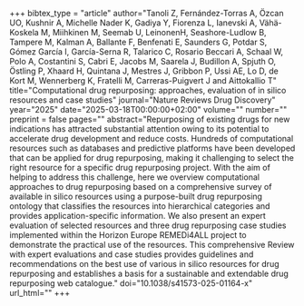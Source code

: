 +++
bibtex_type = "article"
author="Tanoli Z, Fernández-Torras A, Özcan UO, Kushnir A, Michelle Nader K, Gadiya Y, Fiorenza L, Ianevski A, Vähä-Koskela M, Miihkinen M, Seemab U, LeinonenH, Seashore-Ludlow B, Tampere M, Kalman A, Ballante F, Benfenati E, Saunders G, Potdar S, Gómez García I,  García-Serna R, Talarico C, Rosario Beccari A, Schaal W, Polo A, Costantini S, Cabri E, Jacobs M, Saarela J, Budillon A, Spjuth O, Östling P, Xhaard H, Quintana J, Mestres J, Gribbon P, Ussi AE, Lo D, de Kort M, Wennerberg K, Fratelli M, Carreras-Puigvert J and Aittokallio T"
title="Computational drug repurposing: approaches, evaluation of in silico resources and case studies"
journal="Nature Reviews Drug Discovery"
year="2025"
date="2025-03-18T00:00:00+02:00"
volume=""
number=""
preprint = false
pages=""
abstract="Repurposing of existing drugs for new indications has attracted substantial attention owing to its potential to accelerate drug development and reduce costs. Hundreds of computational resources such as databases and predictive platforms have been developed that can be applied for drug repurposing, making it challenging to select the right resource for a specific drug repurposing project. With the aim of helping to address this challenge, here we overview computational approaches to drug repurposing based on a comprehensive survey of available in silico resources using a purpose-built drug repurposing ontology that classifies the resources into hierarchical categories and provides application-specific information. We also present an expert evaluation of selected resources and three drug repurposing case studies implemented within the Horizon Europe REMEDi4ALL project to demonstrate the practical use of the resources. This comprehensive Review with expert evaluations and case studies provides guidelines and recommendations on the best use of various in silico resources for drug repurposing and establishes a basis for a sustainable and extendable drug repurposing web catalogue."
doi="10.1038/s41573-025-01164-x"
url_html=""
+++
